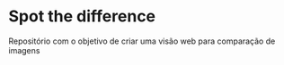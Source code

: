 # Spot the difference 
Repositório com o objetivo de criar uma visão web para comparação de imagens

